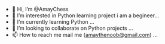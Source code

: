 - 👋 Hi, I’m @AmayChess
- 👀 I’m interested in Python learning project i am a begineer...
- 🌱 I’m currently learning Python ...
- 💞️ I’m looking to collaborate on Python projects  ...
- 📫 How to reach me mail me (amaythenoob@gmail.com) ...

<!---
AmayChess/AmayChess is a ✨ special ✨ repository because its `README.md` (this file) appears on your GitHub profile.
You can click the Preview link to take a look at your changes.
--->
